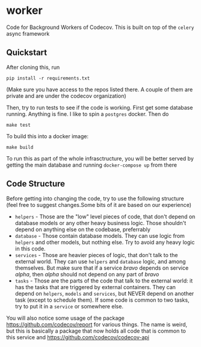 # worker
Code for Background Workers of Codecov. This is built on top of the `celery` async framework

## Quickstart

After cloning this, run

```
pip install -r requirements.txt
```
(Make sure you have access to the repos listed there. A couple of them are private and are under the codecov organization)

Then, try to run tests to see if the code is working. First get some database running. Anything is fine. I like to spin a `postgres` docker. Then do

```
make test
```

To build this into a docker image:

```
make build
```

To run this as part of the whole infrasctructure, you will be better served by getting the main database and running `docker-compose up` from there

## Code Structure

Before getting into changing the code, try to use the following structure (feel free to suggest changes.Some bits of it are based on our experience)

- `helpers` - Those are the "low" level pieces of code, that don't depend on database models or any other heavy business logic. Those shouldn't depend on anything else on the codebase, preferrably
- `database` - Those contain database models. They can use logic from `helpers` and other models, but nothing else. Try to avoid any heavy logic in this code.
- `services` - Those are heavier pieces of logic, that don't talk to the external world. They can use `helpers` and `database` logic, and among themselves. But make sure that if a service _bravo_ depends on service _alpha_, then _alpha_ should not depend on any part of _bravo_
- `tasks` - Those are the parts of the code that talk to the external world: it has the tasks that are triggered by external containers. They can depend on `helpers`, `models` and `services`, but NEVER depend on another task (except to schedule them). If some code is common to two tasks, try to put it in a `service` or somewhere else.

You will also notice some usage of the package https://github.com/codecov/report for various things. The name is weird, but this is basically a package that now holds all code that is common to this service and https://github.com/codecov/codecov-api
